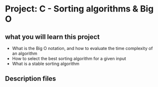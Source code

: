 # Project: C - Sorting algorithms & Big O

## what you will learn this project

* What is the Big O notation, and how to evaluate
  the time complexity of an algorithm
* How to select the best sorting algorithm for a given input
* What is a stable sorting algorithm

## Description files